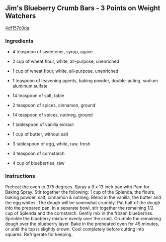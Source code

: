 ## Jim's Blueberry Crumb Bars - 3 Points on Weight Watchers

[4df157c0da](http://www.food.com/recipe/jims-blueberry-crumb-bars-3-points-on-weight-watchers-308995)

### Ingredients

 - 4 teaspoon of sweetener, syrup, agave

 - 2 cup of wheat flour, white, all-purpose, unenriched

 - 1 cup of wheat flour, white, all-purpose, unenriched

 - 1 teaspoon of leavening agents, baking powder, double-acting, sodium aluminum sulfate

 - 14 teaspoon of salt, table

 - 2 teaspoon of spices, cinnamon, ground

 - 14 teaspoon of spices, nutmeg, ground

 - 1 tablespoon of vanilla extract

 - 1 cup of butter, without salt

 - 3 tablespoon of egg, white, raw, fresh

 - 3 teaspoon of cornstarch

 - 4 cup of blueberries, raw

### Instructions

Preheat the oven to 375 degrees. Spray a 9 x 13 inch pan with Pam for Baking Spray. Stir together the following: 1 cup of the Splenda, the flours, baking powder, salt, cinnamon & nutmeg. Blend in the vanilla, the butter and the egg whites. The dough will be somewhat crumbly. Pat half of the dough into the prepared pan. In a separate bowl, stir together the remaining 1/2 cup of Splenda and the cornstarch. Gently mix in the frozen blueberries. Sprinkle the blueberry mixture evenly over the crust. Crumble the remaining dough over the blueberry layer. Bake in the preheated oven for 45 minutes, or until the top is slightly brown. Cool completely before cutting into squares. Refrigerate for keeping.